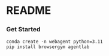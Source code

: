# README


### Get Started
```
conda create -n webagent python=3.11
pip install browsergym agentlab
```